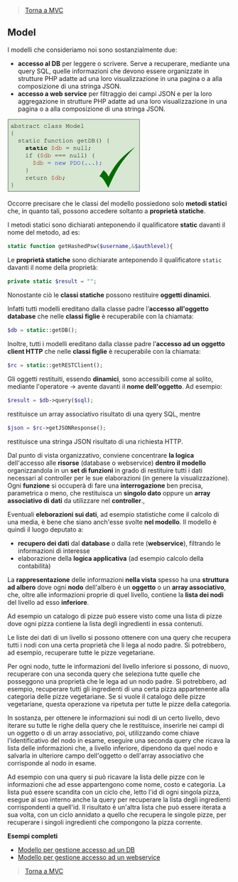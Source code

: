 >[Torna a MVC](mvcindex.md) 
## **Model**

I modelli che consideriamo noi sono sostanzialmente due: 
-	**accesso al DB** per leggere o scrivere. Serve a recuperare, mediante una query SQL, quelle informazioni che devono essere organizzate in strutture PHP adatte ad una loro visualizzazione in una pagina o a alla composizione di una stringa JSON.
-	**accesso a web service** per filtraggio dei campi JSON e per la loro aggregazione in strutture PHP adatte ad una loro visualizzazione in una pagina o a alla composizione di una stringa JSON.
 

<img src="model.png" width="300">

Occorre precisare che le classi del modello possiedono solo **metodi statici** che, in quanto tali, possono accedere soltanto a **proprietà statiche**. 

I metodi statici sono dichiarati anteponendo il qualificatore **static** davanti il nome del metodo, ad es:
```PHP
static function getHashedPsw($username,&$authlevel){
```
Le **proprietà statiche** sono dichiarate anteponendo il qualificatore ```static``` davanti il nome della proprietà:
```PHP 
private static $result = "";
```
Nonostante ciò le **classi statiche** possono restituire **oggetti dinamici**.

Infatti tutti modelli ereditano dalla classe padre l’**accesso all'oggetto database** che nelle **classi figlie** è recuperabile con la chiamata:

```PHP 
$db = static::getDB();
```
Inoltre, tutti i modelli ereditano dalla classe padre l’**accesso ad un oggetto client HTTP** che nelle **classi figlie** è recuperabile con la chiamata:

```PHP 
$rc = static::getRESTClient(); 
```

Gli oggetti restituiti, essendo **dinamici**, sono accessibili come al solito, mediante l'operatore -> avente davanti il **nome dell'oggetto**.
Ad esempio:

```PHP 
$result = $db->query($sql);
```
restituisce un array associativo risultato di una qyery SQL, mentre

```PHP 
$json = $rc->getJSONResponse();
```
restituisce una stringa JSON risultato di una richiesta HTTP.

Dal punto di vista organizzativo, conviene concentrare **la logica** dell'accesso alle **risorse** (database o webservice) **dentro il modello** organizzandola in un **set di funzioni** in grado di restituire tutti i dati necessari al controller per le sue elaborazioni (in genere la visualizzazione). Ogni **funzione** si occuperà di fare una **interrogazione** ben precisa, parametrica o meno, che restituisca un **singolo dato** oppure un **array associativo di dati** da utilizzare nel **controller**.,

Eventuali **eleborazioni sui dati**, ad esempio statistiche come il calcolo di una media, è bene che siano anch'esse svolte **nel modello**. Il modello è quindi il luogo deputato a:
- **recupero dei dati** dal **database** o dalla rete (**webservice**), filtrando le informazioni di interesse
- elaborazione della **logica applicativa** (ad esempio calcolo della contabilità)

La **rappresentazione** delle informazioni **nella vista** spesso ha una **struttura ad albero** dove ogni **nodo** dell'albero è un **oggetto** o un **array associativo**, che, oltre alle informazioni proprie di quel livello, contiene la **lista dei nodi** del livello ad esso **inferiore**. 

Ad esempio un catalogo di pizze può essere visto come una lista di pizze dove ogni pizza contiene la lista degli ingredienti in essa contenuti.

Le liste dei dati di un livello si possono ottenere con una query che recupera tutti i nodi con una certa proprietà che li lega al nodo padre. Si potrebbero, ad esempio, recuperare tutte le pizze vegetariane.

Per ogni nodo, tutte le informazioni del livello inferiore si possono, di nuovo, recuperare con una seconda query che seleziona tutte quelle che posseggono una proprietà che le lega ad un nodo padre. Si potrebbero, ad esempio, recuperare tutti gli ingredienti di una certa pizza appartenente alla categoria delle pizze vegetariane. Se si vuole il catalogo delle pizze vegetariane, questa operazione va ripetuta per tutte  le pizze della categoria.

In sostanza, per ottenere le informazioni sui nodi di un certo livello, devo iterare su tutte le righe della query che le restituisce, inserirle nei campi di un oggetto o di un array associativo, poi, utilizzando come chiave l'identificativo del nodo in esame, eseguire una seconda query che ricava la lista delle informazioni che, a livello inferiore, dipendono da quel nodo e salvarla in ulteriore campo dell'oggetto o dell'array associativo che corrisponde al nodo in esame.

Ad esempio con una query si può ricavare la lista delle pizze con le informazioni che ad esse appartengono come nome, costo e categoria. La lista può essere scandita con un ciclo che, letto l'id di ogni singola pizza, esegue al suo interno anche la query per recuperare la lista degli ingredienti corrispondenti a quell'id. Il risultato è un'altra lista che può essere iterata a sua volta, con un ciclo annidato a quello che recupera le singole pizze, per recuperare i singoli ingredienti che compongono la pizza corrente. 


**Esempi completi**

- [Modello per gestione accesso ad un DB](esmodeluser.md)
- [Modello per gestione accesso ad un webservice](eswebservice.md)

>[Torna a MVC](mvcindex.md) 
